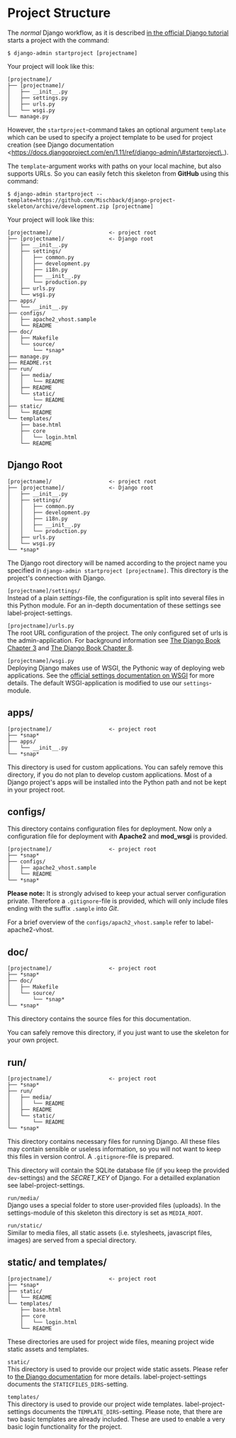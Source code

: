 # Project Structure

The *normal* Django workflow, as it is described [in the official Django tutorial](https://docs.djangoproject.com/en/1.11/intro/tutorial01/#creating-a-project) starts a project with the command:

    $ django-admin startproject [projectname]

Your project will look like this:

    [projectname]/
    ├── [projectname]/
    │   ├── __init__.py
    │   ├── settings.py
    │   ├── urls.py
    │   └── wsgi.py
    └── manage.py

However, the `startproject`-command takes an optional argument `template` which can be used to specify a project template to be used for project creation (see Django documentation
&lt;https://docs.djangoproject.com/en/1.11/ref/django-admin/\#startproject\_).

The `template`-argument works with paths on your local machine, but also supports URLs. So you can easily fetch this skeleton from **GitHub** using this command:

    $ django-admin startproject --template=https://github.com/Mischback/django-project-skeleton/archive/development.zip [projectname]

Your project will look like this:

    [projectname]/                  <- project root
    ├── [projectname]/              <- Django root
    │   ├── __init__.py
    │   ├── settings/
    │   │   ├── common.py
    │   │   ├── development.py
    │   │   ├── i18n.py
    │   │   ├── __init__.py
    │   │   └── production.py
    │   ├── urls.py
    │   └── wsgi.py
    ├── apps/
    │   └── __init__.py
    ├── configs/
    │   ├── apache2_vhost.sample
    │   └── README
    ├── doc/
    │   ├── Makefile
    │   └── source/
    │       └── *snap*
    ├── manage.py
    ├── README.rst
    ├── run/
    │   ├── media/
    │   │   └── README
    │   ├── README
    │   └── static/
    │       └── README
    ├── static/
    │   └── README
    └── templates/
        ├── base.html
        ├── core
        │   └── login.html
        └── README

## Django Root

    [projectname]/                  <- project root
    ├── [projectname]/              <- Django root
    │   ├── __init__.py
    │   ├── settings/
    │   │   ├── common.py
    │   │   ├── development.py
    │   │   ├── i18n.py
    │   │   ├── __init__.py
    │   │   └── production.py
    │   ├── urls.py
    │   └── wsgi.py
    └── *snap*

The Django root directory will be named according to the project name you specified in `django-admin startproject [projectname]`. This directory is the project's connection with Django.

`[projectname]/settings/`  
Instead of a plain *settings*-file, the configuration is split into several files in this Python module. For an in-depth documentation of these settings see label-project-settings.

`[projectname]/urls.py`  
The root URL configuration of the project. The only configured set of urls is the admin-application. For background information see [The Django Book Chapter 3](http://www.djangobook.com/en/2.0/chapter03.html) and [The Django Book Chapter 8](http://www.djangobook.com/en/2.0/chapter08.html).

`[projectname]/wsgi.py`  
Deploying Django makes use of WSGI, the Pythonic way of deploying web applications. See the [official settings documentation on WSGI](https://docs.djangoproject.com/en/1.11/howto/deployment/wsgi/) for more details. The default WSGI-application is modified to use our `settings`-module.

## apps/

    [projectname]/                  <- project root
    ├── *snap*
    ├── apps/
    │   └── __init__.py
    └── *snap*

This directory is used for custom applications. You can safely remove this directory, if you do not plan to develop custom applications. Most of a Django project's apps will be installed into the Python path and not be kept in your project root.

## configs/

This directory contains configuration files for deployment. Now only a configuration file for deployment with **Apache2** and **mod\_wsgi** is provided.

    [projectname]/                  <- project root
    ├── *snap*
    ├── configs/
    │   ├── apache2_vhost.sample
    │   └── README
    └── *snap*

**Please note:** It is strongly advised to keep your actual server configuration private. Therefore a `.gitignore`-file is provided, which will only include files ending with the suffix `.sample` into *Git*.

For a brief overview of the `configs/apach2_vhost.sample` refer to label-apache2-vhost.

## doc/

    [projectname]/                  <- project root
    ├── *snap*
    ├── doc/
    │   ├── Makefile
    │   └── source/
    │       └── *snap*
    └── *snap*

This directory contains the source files for this documentation.

You can safely remove this directory, if you just want to use the skeleton for your own project.

## run/

    [projectname]/                  <- project root
    ├── *snap*
    ├── run/
    │   ├── media/
    │   │   └── README
    │   ├── README
    │   └── static/
    │       └── README
    └── *snap*

This directory contains necessary files for running Django. All these files may contain sensible or useless information, so you will not want to keep this files in version control. A `.gitignore`-file is prepared.

This directory will contain the SQLite database file (if you keep the provided `dev`-settings) and the *SECRET\_KEY* of Django. For a detailled explanation see label-project-settings.

`run/media/`  
Django uses a special folder to store user-provided files (uploads). In the settings-module of this skeleton this directory is set as `MEDIA_ROOT`.

`run/static/`  
Similar to media files, all static assets (i.e. stylesheets, javascript files, images) are served from a special directory.

## static/ and templates/

    [projectname]/                  <- project root
    ├── *snap*
    ├── static/
    │   └── README
    └── templates/
        ├── base.html
        ├── core
        │   └── login.html
        └── README

These directories are used for project wide files, meaning project wide static assets and templates.

`static/`  
This directory is used to provide our project wide static assets. Please refer to [the Django documentation](https://docs.djangoproject.com/en/1.11/howto/static-files/#configuring-static-files) for more details. label-project-settings documents the `STATICFILES_DIRS`-setting.

`templates/`  
This directory is used to provide our project wide templates. label-project-settings documents the `TEMPLATE_DIRS`-setting. Please note, that there are two basic templates are already included. These are used to enable a very basic login functionality for the project.
